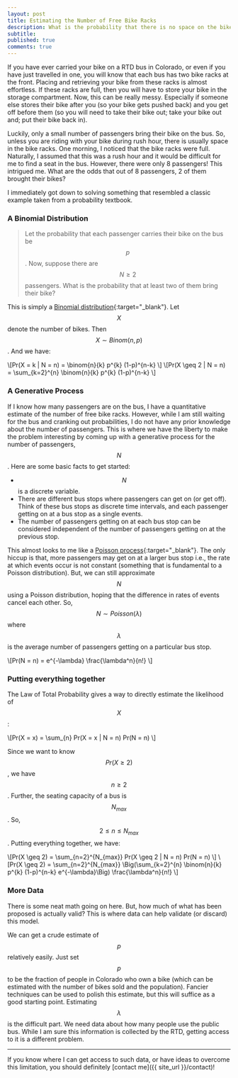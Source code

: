 ```yaml
---
layout: post
title: Estimating the Number of Free Bike Racks
description: What is the probability that there is no space on the bike racks when you want to carry your bike on the bus?
subtitle:
published: true
comments: true
---
```


If you have ever carried your bike on a RTD bus in Colorado, or even if you have just travelled in one, you will know that each bus has two bike racks at the front. Placing and retrieving your bike from these racks is almost effortless. If these racks are full, then you will have to store your bike in the storage compartment. Now, this can be really messy. Especially if someone else stores their bike after you (so your bike gets pushed back) and you get off before them (so you will need to take their bike out; take your bike out and; put their bike back in).

<!--excerpt_ends-->

Luckily, only a small number of passengers bring their bike on the bus. So, unless you are riding with your bike during rush hour, there is usually space in the bike racks. One morning, I noticed that the bike racks were full. Naturally, I assumed that this was a rush hour and it would be difficult for me to find a seat in the bus. However, there were only 8 passengers! This intrigued me. What are the odds that out of 8 passengers, 2 of them brought their bikes?

I immediately got down to solving something that resembled a classic example taken from a probability textbook.

### A Binomial Distribution

> Let the probability that each passenger carries their bike on the bus be $$p$$. Now, suppose there are $$N \geq 2$$ passengers. What is the probability that at least two of them bring their bike?

This is simply a [Binomial distribution](https://en.wikipedia.org/wiki/Binomial_distribution){:target="_blank"}. Let $$X$$ denote the number of bikes. Then $$X \sim Binom(n, p)$$. And we have:

\\[Pr(X = k \| N = n) = \binom{n}{k} p^{k} (1-p)^{n-k} \\]
\\[Pr(X \geq 2 \| N = n) = \sum_{k=2}^{n} \binom{n}{k} p^{k} (1-p)^{n-k} \\]

### A Generative Process

If I know how many passengers are on the bus, I have a quantitative estimate of the number of free bike racks. However, while I am still waiting for the bus and cranking out probabilities, I do not have any prior knowledge about the number of passengers. This is where we have the liberty to make the problem interesting by coming up with a generative process for the number of passengers, $$N$$. Here are some basic facts to get started:

- $$N$$ is a discrete variable.
- There are different bus stops where passengers can get on (or get off). Think of these bus stops as discrete time intervals, and each passenger getting on at a bus stop as a single events.
- The number of passengers getting on at each bus stop can be considered independent of the number of passengers getting on at the previous stop.

This almost looks to me like a [Poisson process](https://en.wikipedia.org/wiki/Poisson_distribution){:target="_blank"}. The only hiccup is that, more passengers may get on at a larger bus stop i.e., the rate at which events occur is not constant (something that is fundamental to a Poisson distribution). But, we can still approximate $$N$$ using a Poisson distribution, hoping that the difference in rates of events cancel each other. So, $$N \sim Poisson(\lambda)$$ where $$\lambda$$ is the average number of passengers getting on a particular bus stop.

\\[Pr(N = n) = e^{-\lambda} \frac{\lambda^n}{n!} \\]

### Putting everything together

The Law of Total Probability gives a way to directly estimate the likelihood of $$X$$:

\\[Pr(X = x) = \sum_{n} Pr(X = x \| N = n) Pr(N = n) \\]

Since we want to know $$Pr (X \geq 2)$$, we have $$n \geq 2$$. Further, the seating capacity of a bus is $$N_{max}$$. So, $$2 \leq n \leq N_{max}$$. Putting everything together, we have:

\\[Pr(X \geq 2) = \sum\_{n=2}^{N\_{max}} Pr(X \geq 2 \| N = n) Pr(N = n) \\]
\\[Pr(X \geq 2) = \sum\_{n=2}^{N\_{max}} \Big(\sum_{k=2}^{n} \binom{n}{k} p^{k} (1-p)^{n-k} e^{-\lambda}\Big) \frac{\lambda^n}{n!} \\]


### More Data

There is some neat math going on here. But, how much of what has been proposed is actually valid? This is where data can help validate (or discard) this model.

We can get a crude estimate of $$p$$ relatively easily. Just set $$p$$ to be the fraction of people in Colorado who own a bike (which can be estimated with the number of bikes sold and the population). Fancier techniques can be used to polish this estimate, but this will suffice as a good starting point. Estimating $$\lambda$$ is the difficult part. We need data about how many people use the public bus. While I am sure this information is collected by the RTD, getting access to it is a different problem.

<hr />

If you know where I can get access to such data, or have ideas to overcome this limitation, you should definitely [contact me]({{ site_url }}/contact)!